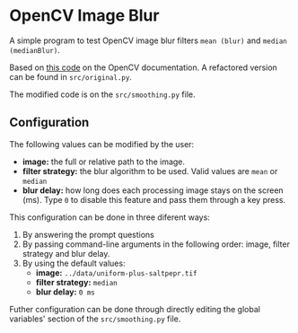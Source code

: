 # OpenCV Image Blur

A simple program to test OpenCV image blur filters `mean (blur)` and `median (medianBlur)`.

Based on [this code](https://docs.opencv.org/4.5.5/dc/dd3/tutorial_gausian_median_blur_bilateral_filter.html) on the
OpenCV documentation. A refactored version can be found in `src/original.py`.

The modified code is on the `src/smoothing.py` file.


## Configuration

The following values can be modified by the user:

- **image:** the full or relative path to the image.
- **filter strategy:** the blur algorithm to be used. Valid values are `mean` or `median`
- **blur delay:** how long does each processing image stays on the screen (ms). Type `0` to disable this feature and
  pass them through a key press.

This configuration can be done in three diferent ways:

1. By answering the prompt questions
2. By passing command-line arguments in the following order: image, filter strategy and blur delay.
3. By using the default values:
    - **image:** `../data/uniform-plus-saltpepr.tif`
    - **filter strategy:** `median`
    - **blur delay:** `0 ms`

Futher configuration can be done through directly editing the global variables' section of the `src/smoothing.py` file.
